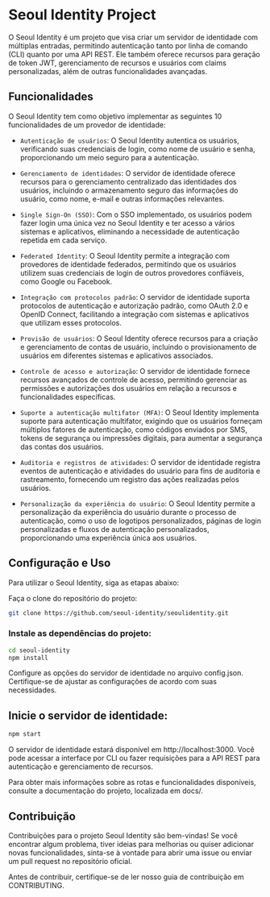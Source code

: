 # Seoul Identity Project

O Seoul Identity é um projeto que visa criar um servidor de identidade com múltiplas entradas, permitindo autenticação tanto por linha de comando (CLI) quanto por uma API REST. Ele também oferece recursos para geração de token JWT, gerenciamento de recursos e usuários com claims personalizadas, além de outras funcionalidades avançadas.

## Funcionalidades
O Seoul Identity tem como objetivo implementar as seguintes 10 funcionalidades de um provedor de identidade:

- `Autenticação de usuários`: O Seoul Identity autentica os usuários, verificando suas credenciais de login, como nome de usuário e senha, proporcionando um meio seguro para a autenticação.

- `Gerenciamento de identidades`: O servidor de identidade oferece recursos para o gerenciamento centralizado das identidades dos usuários, incluindo o armazenamento seguro das informações do usuário, como nome, e-mail e outras informações relevantes.

- `Single Sign-On (SSO)`: Com o SSO implementado, os usuários podem fazer login uma única vez no Seoul Identity e ter acesso a vários sistemas e aplicativos, eliminando a necessidade de autenticação repetida em cada serviço.

- `Federated Identity`: O Seoul Identity permite a integração com provedores de identidade federados, permitindo que os usuários utilizem suas credenciais de login de outros provedores confiáveis, como Google ou Facebook.

- `Integração com protocolos padrão`: O servidor de identidade suporta protocolos de autenticação e autorização padrão, como OAuth 2.0 e OpenID Connect, facilitando a integração com sistemas e aplicativos que utilizam esses protocolos.

- `Provisão de usuários`: O Seoul Identity oferece recursos para a criação e gerenciamento de contas de usuário, incluindo o provisionamento de usuários em diferentes sistemas e aplicativos associados.

- `Controle de acesso e autorização`: O servidor de identidade fornece recursos avançados de controle de acesso, permitindo gerenciar as permissões e autorizações dos usuários em relação a recursos e funcionalidades específicas.

- `Suporte a autenticação multifator (MFA)`: O Seoul Identity implementa suporte para autenticação multifator, exigindo que os usuários forneçam múltiplos fatores de autenticação, como códigos enviados por SMS, tokens de segurança ou impressões digitais, para aumentar a segurança das contas dos usuários.

- `Auditoria e registros de atividades`: O servidor de identidade registra eventos de autenticação e atividades do usuário para fins de auditoria e rastreamento, fornecendo um registro das ações realizadas pelos usuários.

- `Personalização da experiência do usuário`: O Seoul Identity permite a personalização da experiência do usuário durante o processo de autenticação, como o uso de logotipos personalizados, páginas de login personalizadas e fluxos de autenticação personalizados, proporcionando uma experiência única aos usuários.

## Configuração e Uso
Para utilizar o Seoul Identity, siga as etapas abaixo:

Faça o clone do repositório do projeto:

```bash
git clone https://github.com/seoul-identity/seoulidentity.git
```

### Instale as dependências do projeto:

```bash
cd seoul-identity
npm install
```
Configure as opções do servidor de identidade no arquivo config.json. Certifique-se de ajustar as configurações de acordo com suas necessidades.

## Inicie o servidor de identidade:

```bash
npm start
```

O servidor de identidade estará disponível em http://localhost:3000. Você pode acessar a interface por CLI ou fazer requisições para a API REST para autenticação e gerenciamento de recursos.

Para obter mais informações sobre as rotas e funcionalidades disponíveis, consulte a documentação do projeto, localizada em docs/.

## Contribuição
Contribuições para o projeto Seoul Identity são bem-vindas! Se você encontrar algum problema, tiver ideias para melhorias ou quiser adicionar novas funcionalidades, sinta-se à vontade para abrir uma issue ou enviar um pull request no repositório oficial.

Antes de contribuir, certifique-se de ler nosso guia de contribuição em CONTRIBUTING.